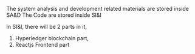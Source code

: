 The system analysis and development related materials are stored inside SA&D
The Code are stored inside SI&I

In SI&I, there will be 2 parts in it,
1. Hyperledger blockchain part,
2. Reactjs Frontend part